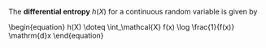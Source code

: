 The **differential entropy** $h(X)$ for a continuous random variable is given by

\begin{equation}
h(X) \doteq \int_\mathcal{X} f(x) \log \frac{1}{f(x)} \mathrm{d}x
\end{equation}